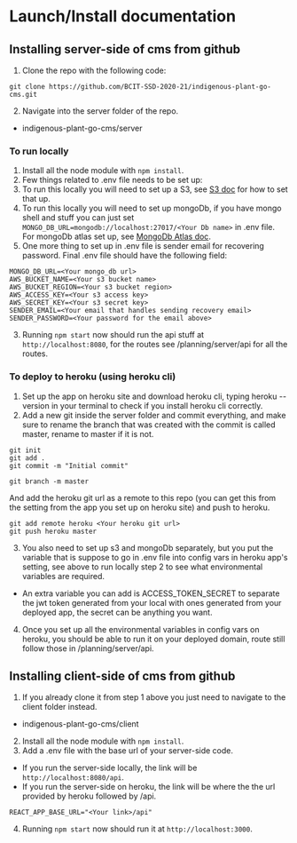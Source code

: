# Launch/Install documentation
## Installing server-side of cms from github
1. Clone the repo with the following code:
```
git clone https://github.com/BCIT-SSD-2020-21/indigenous-plant-go-cms.git
```
2. Navigate into the server folder of the repo.
  - indigenous-plant-go-cms/server
### To run locally
1. Install all the node module with `npm install`.
2. Few things related to .env file needs to be set up:
  1. To run this locally you will need to set up a S3, see [S3 doc](../server/s3/README.md) for how to set that up.
  2. To run this locally you will need to set up mongoDb, if you have mongo shell and stuff you can just set `MONGO_DB_URL=mongodb://localhost:27017/<Your Db name>` in .env file. For mongoDb atlas set up, see [MongoDb Atlas doc](../server/mongoDb/README.md).
  3. One more thing to set up in .env file is sender email for recovering password.
Final .env file should have the following field: 
```
MONGO_DB_URL=<Your mongo_db url>
AWS_BUCKET_NAME=<Your s3 bucket name>
AWS_BUCKET_REGION=<Your s3 bucket region>
AWS_ACCESS_KEY=<Your s3 access key>
AWS_SECRET_KEY=<Your s3 secret key>
SENDER_EMAIL=<Your email that handles sending recovery email>
SENDER_PASSWORD=<Your password for the email above>
```
3. Running `npm start` now should run the api stuff at `http://localhost:8080`, for the routes see /planning/server/api for all the routes.
### To deploy to heroku (using heroku cli)
1. Set up the app on heroku site and download heroku cli, typing heroku --version in your terminal to check if you install heroku cli correctly.
2. Add a new git inside the server folder and commit everything, and make sure to rename the branch that was created with the commit is called master, rename to master if it is not.
``` 
git init
git add .
git commit -m "Initial commit"

git branch -m master
```
And add the heroku git url as a remote to this repo (you can get this from the setting from the app you set up on heroku site) and push to heroku.
```
git add remote heroku <Your heroku git url>
git push heroku master
```
3. You also need to set up s3 and mongoDb separately, but you put the variable that is suppose to go in .env file into config vars in heroku app's setting, see above to run locally step 2 to see what environmental variables are required.
  - An extra variable you can add is ACCESS_TOKEN_SECRET to separate the jwt token generated from your local with ones generated from your deployed app, the secret can be anything you want.
4. Once you set up all the environmental variables in config vars on heroku, you should be able to run it on your deployed domain, route still follow those in /planning/server/api.

## Installing client-side of cms from github
1. If you already clone it from step 1 above you just need to navigate to the client folder instead.
  - indigenous-plant-go-cms/client
2. Install all the node module with `npm install`.
3. Add a .env file with the base url of your server-side code.
  - If you run the server-side locally, the link will be `http://localhost:8080/api`.
  - If you run the server-side on heroku, the link will be where the the url provided by heroku followed by /api.
```
REACT_APP_BASE_URL="<Your link>/api"
```
4. Running `npm start` now should run it at `http://localhost:3000`.
